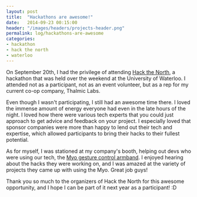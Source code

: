 ```yaml
---
layout: post
title:  "Hackathons are awesome!"
date:   2014-09-23 00:15:00
header: "/images/headers/projects-header.png"
permalink: log/hackathons-are-awesome
categories:
- hackathon
- hack the north
- waterloo
---
```


On September 20th, I had the privilege of attending [Hack the North](http://hackthenorth.com/), a hackathon that was held over 
the weekend at the University of Waterloo. I attended not as a participant, not as an event volunteer, but as a rep for my 
current co-op company, Thalmic Labs.

Even though I wasn't participating, I still had an awesome time there. I loved the immense amount of energy everyone had even in 
the late hours of the night. I loved how there were various tech experts that you could just approach to get advice and feedback 
on your project. I especially loved that sponsor companies were more than happy to lend out their tech and expertise, which 
allowed participants to bring their hacks to their fullest potential.

As for myself, I was stationed at my company's booth, helping out devs who were using our tech, the 
[Myo gesture control armband](https://www.thalmic.com/en/myo/). I enjoyed hearing about the hacks  they were working on, and I 
was amazed at the variety of projects they came up with using the Myo. Great job guys!

Thank you so much to the organizers of Hack the North for this awesome opportunity, and I hope I can be part of it next year as a 
participant! :D